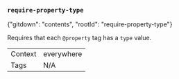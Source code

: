### `require-property-type`

{"gitdown": "contents", "rootId": "require-property-type"}

Requires that each `@property` tag has a `type` value.

|||
|---|---|
|Context|everywhere|
|Tags|N/A|

<!-- assertions requirePropertyType -->
